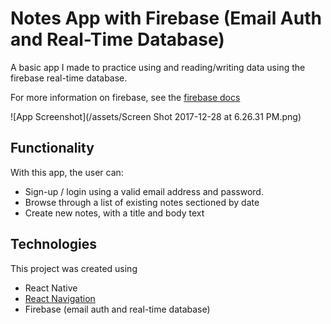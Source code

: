 # Notes App with Firebase (Email Auth and Real-Time Database)

A basic app I made to practice using and reading/writing data using the firebase real-time database.

For more information on firebase, see the [firebase docs](https://firebase.google.com/docs/)

![App Screenshot](/assets/Screen Shot 2017-12-28 at 6.26.31 PM.png)

## Functionality

With this app, the user can:

* Sign-up / login using a valid email address and password.
* Browse through a list of existing notes sectioned by date
* Create new notes, with a title and body text

## Technologies

This project was created using

* React Native
* [React Navigation](https://github.com/react-navigation/react-navigation)
* Firebase (email auth and real-time database)

